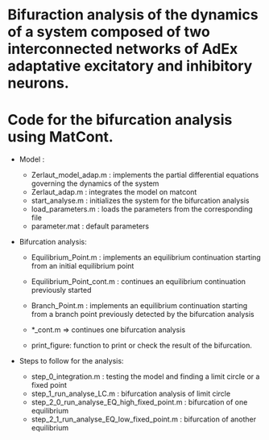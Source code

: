 # Bifuraction analysis of the dynamics of a system composed of two interconnected networks of AdEx adaptative excitatory and inhibitory neurons.

# Code for the bifurcation analysis using MatCont.

* Model :

  * Zerlaut_model_adap.m : implements the partial differential equations governing the dynamics of the system
  * Zerlaut_adap.m : integrates the model on matcont
  * start_analyse.m : initializes the system for the bifurcation analysis
  * load_parameters.m : loads the parameters from the corresponding file
  * parameter.mat : default parameters

* Bifurcation analysis:

  * Equilibrium_Point.m : implements an equilibrium continuation starting from an initial equilibrium point 
  * Equilibrium_Point_cont.m : continues an equilibrium continuation previously started
  * Branch_Point.m : implements an equilibrium continuation starting from a branch point previously detected by the bifurcation analysis
  * *_cont.m => continues one bifurcation analysis
  
  * print_figure: function to print or check the result of the bifurcation.

* Steps to follow for the analysis:

  * step_0_integration.m : testing the model and finding a limit circle or a fixed point
  * step_1_run_analyse_LC.m : bifurcation analysis of limit circle
  * step_2_0_run_analyse_EQ_high_fixed_point.m : bifurcation of one equilibrium
  * step_2_1_run_analyse_EQ_low_fixed_point.m : bifurcation of another equilibrium


